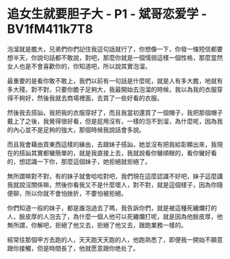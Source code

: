 # 追女生就要胆子大 - P1 - 斌哥恋爱学 - BV1fM411k7T8

泡溜就是膽大，兄弟們你們記住我這句話就行了，你想像一下，你發一條短信都要想半天，你說句話都不敢說，對吧，那麼你就是一個懦弱這樣一個性格，那麼當然女人也是不會喜歡你的，你知道吧，所以說其實泡溜。

最重要的是看你敢不敢上，我們以前有一句話是什麼呢，就是人有多大膽，地就有多大殘，對不對，只要你膽子足夠大，我最開始去泡溜的時候，我以為我的衣服穿得不夠好，然後我就去商場裡面，去買了一些好看的衣服。

然後我去搭訕，我把我的衣服穿好了，而且我當初還買了一個帽子，我把那個帽子戴上了之後，我覺得很好看，但是屁用沒有，一樣的泡不到溜，為什麼呢，因為我的內心並不是足夠的強大，那個時候我說話會多說。

而且我會藉由買東西這樣的緣由，去跟妹子搭訕，她並沒有把我給彰顯出來，我現在的搭訕其實都蠻簡單的，就是我直接上去，我就說看你蠻順眼的，看你蠻好看的，想認識一下你，那麼這個妹子，她拒絕就拒絕了。

無所謂嘛對不對，有的妹子就會哈哈對吧，我們現在這麼認識不好吧，妹子這麼講我就說沒關係嘛，然後你看我又不是什麼壞人，對不對，就是這個樣子，因為你隨便聊，所以你就不會怕挫折，不要怕被拒絕。

你們知道一般的妹子，都是誰泡過去了嗎，我告訴你們，就是被這種死纏爛打的人，臉皮厚的人泡去了，為什麼一個人他可以死纏爛打呢，就是因為他臉皮厚，他無所謂，你解吧，拒絕了他又去，拒絕了他又去，跟跑業務一樣的。

經常往那個甲方去跑的人，天天跑天天跑的人，他跑熟悉了，即便我一開始不願意跟你接觸，但是時間長了，他就愿意跟你绝处了。